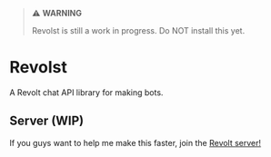> ⚠️ **WARNING**
>
> Revolst is still a work in progress. Do NOT install this yet.

# Revolst

A Revolt chat API library for making bots.

## Server (WIP)

If you guys want to help me make this faster, join the [Revolt server!](https://rvlt.gg/KrYWtBqX)

